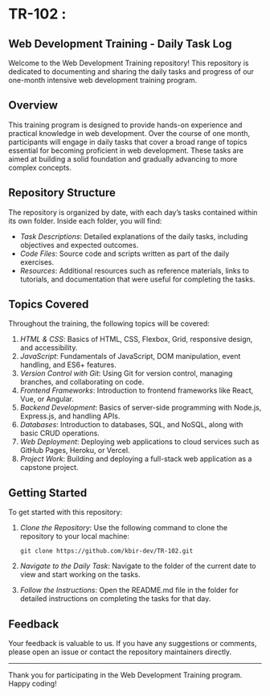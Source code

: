 # TR-102 :
## Web Development Training - Daily Task Log

Welcome to the Web Development Training repository! This repository is dedicated to documenting and sharing the daily tasks and progress of our one-month intensive web development training program.

## Overview

This training program is designed to provide hands-on experience and practical knowledge in web development. Over the course of one month, participants will engage in daily tasks that cover a broad range of topics essential for becoming proficient in web development. These tasks are aimed at building a solid foundation and gradually advancing to more complex concepts.

## Repository Structure

The repository is organized by date, with each day’s tasks contained within its own folder. Inside each folder, you will find:

- *Task Descriptions*: Detailed explanations of the daily tasks, including objectives and expected outcomes.
- *Code Files*: Source code and scripts written as part of the daily exercises.
- *Resources*: Additional resources such as reference materials, links to tutorials, and documentation that were useful for completing the tasks.

## Topics Covered

Throughout the training, the following topics will be covered:

1. *HTML & CSS*: Basics of HTML, CSS, Flexbox, Grid, responsive design, and accessibility.
2. *JavaScript*: Fundamentals of JavaScript, DOM manipulation, event handling, and ES6+ features.
3. *Version Control with Git*: Using Git for version control, managing branches, and collaborating on code.
4. *Frontend Frameworks*: Introduction to frontend frameworks like React, Vue, or Angular.
5. *Backend Development*: Basics of server-side programming with Node.js, Express.js, and handling APIs.
6. *Databases*: Introduction to databases, SQL, and NoSQL, along with basic CRUD operations.
7. *Web Deployment*: Deploying web applications to cloud services such as GitHub Pages, Heroku, or Vercel.
8. *Project Work*: Building and deploying a full-stack web application as a capstone project.

## Getting Started

To get started with this repository:

1. *Clone the Repository*: Use the following command to clone the repository to your local machine:
    ```
    git clone https://github.com/kbir-dev/TR-102.git
    ```
    
2. *Navigate to the Daily Task*: Navigate to the folder of the current date to view and start working on the tasks.
   
3. *Follow the Instructions*: Open the README.md file in the folder for detailed instructions on completing the tasks for that day.

## Feedback

Your feedback is valuable to us. If you have any suggestions or comments, please open an issue or contact the repository maintainers directly.


---

Thank you for participating in the Web Development Training program. Happy coding!
